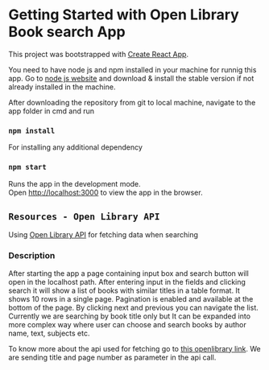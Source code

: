 # Getting Started with Open Library Book search App

This project was bootstrapped with [Create React App](https://github.com/facebook/create-react-app).

You need to have node js and npm installed in your machine for runnig this app. Go to [node js website](https://nodejs.org/en/) and download & install the stable version if not already installed in the machine.

After downloading the repository from git to local machine, navigate to the app folder in cmd and run

### `npm install`

For installing any additional dependency

### `npm start`

Runs the app in the development mode.\
Open [http://localhost:3000](http://localhost:3000) to view the app in the browser.


## `Resources - Open Library API`
Using [Open Library API](https://openlibrary.org/developers/api) for fetching data when searching

### Description
After starting the app a page containing input box and search button will open in the localhost path. After entering input in the fields and clicking search it will show a list of books with similar titles in a table format. It shows 10 rows in a single page. Pagination is enabled and available at the bottom of the page. By clicking next and previous you can navigate the list. Currently we are searching by book title only but It can be expanded into more complex way where user can choose and search books by author name, text, subjects etc.

To know more about the api used for fetching go to [this openlibrary link](https://openlibrary.org/dev/docs/api/search).
We are sending title and page number as parameter in the api call.